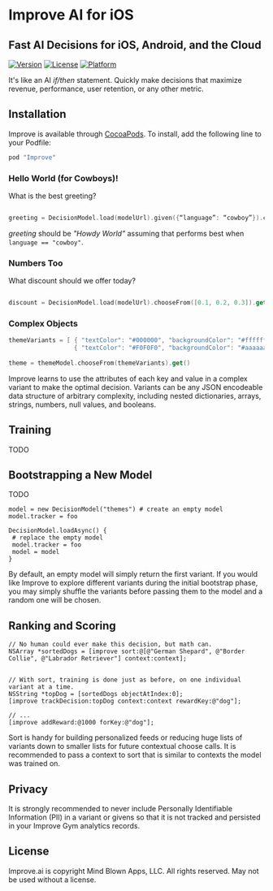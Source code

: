 # Improve AI for iOS

## Fast AI Decisions for iOS, Android, and the Cloud
 
[![Version](https://img.shields.io/cocoapods/v/Improve.svg?style=flat)](http://cocoapods.org/pods/Improve)
[![License](https://img.shields.io/cocoapods/l/Improve.svg?style=flat)](http://cocoapods.org/pods/Improve)
[![Platform](https://img.shields.io/cocoapods/p/Improve.svg?style=flat)](http://cocoapods.org/pods/Improve)

It's like an AI *if/then* statement. Quickly make decisions that maximize revenue, performance, user retention, or any other metric.

## Installation

Improve is available through [CocoaPods](http://cocoapods.org). To install, add the following line to your Podfile:

```ruby
pod "Improve"
```

### Hello World (for Cowboys)!

What is the best greeting?

```swift

greeting = DecisionModel.load(modelUrl).given({“language”: “cowboy”}).chooseFrom([“Hello World”, “Howdy World”, “Hi World”]).get()
```

*greeting* should be *"Howdy World"* assuming that performs best when ```language == "cowboy"```.

### Numbers Too

What discount should we offer today?

```swift

discount = DecisionModel.load(modelUrl).chooseFrom([0.1, 0.2, 0.3]).get()

```

### Complex Objects

```swift
themeVariants = [ { "textColor": "#000000", "backgroundColor": "#ffffff" },
                  { "textColor": "#F0F0F0", "backgroundColor": "#aaaaaa" } ]
                            
theme = themeModel.chooseFrom(themeVariants).get()

```

Improve learns to use the attributes of each key and value in a complex variant to make the optimal decision.
Variants can be any JSON encodeable data structure of arbitrary complexity, including nested dictionaries, arrays, strings, numbers, null values, and booleans.

## Training

TODO

## Bootstrapping a New Model

TODO
```
model = new DecisionModel("themes") # create an empty model
model.tracker = foo

DecisionModel.loadAsync() {
 # replace the empty model
 model.tracker = foo
 model = model
}
```
By default, an empty model will simply return the first variant.  If you would like Improve to explore different variants during the initial bootstrap phase, you may simply shuffle the variants before passing them to the model and a random one will be chosen.

 ## Ranking and Scoring

```objc
// No human could ever make this decision, but math can.
NSArray *sortedDogs = [improve sort:@[@"German Shepard", @"Border Collie", @"Labrador Retriever"] context:context];


// With sort, training is done just as before, on one individual variant at a time.
NSString *topDog = [sortedDogs objectAtIndex:0];
[improve trackDecision:topDog context:context rewardKey:@"dog"];

// ... 
[improve addReward:@1000 forKey:@"dog"];
```

Sort is handy for building personalized feeds or reducing huge lists of variants down to smaller lists for future contextual choose calls.  It is recommended to pass a context to sort that is similar to contexts the model was trained on.

## Privacy
  
It is strongly recommended to never include Personally Identifiable Information (PII) in a variant or givens so that it is not tracked and persisted in your Improve Gym analytics records.

## License

Improve.ai is copyright Mind Blown Apps, LLC. All rights reserved.  May not be used without a license.
